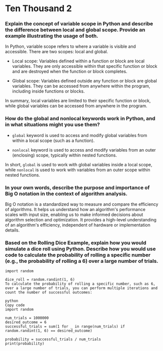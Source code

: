 # Ten Thousand 2

### Explain the concept of variable scope in Python and describe the difference between local and global scope. Provide an example illustrating the usage of both.
In Python, variable scope refers to where a variable is visible and accessible. There are two scopes: local and global.

- Local scope: Variables defined within a function or block are local variables. They are only accessible within that specific function or block and are destroyed when the function or block completes.

- Global scope: Variables defined outside any function or block are global variables. They can be accessed from anywhere within the program, including inside functions or blocks.

In summary, local variables are limited to their specific function or block, while global variables can be accessed from anywhere in the program.

### How do the global and nonlocal keywords work in Python, and in what situations might you use them?

- `global` keyword is used to access and modify global variables from within a local scope (such as a function).

- `nonlocal` keyword is used to access and modify variables from an outer (enclosing) scope, typically within nested functions.

In short, `global` is used to work with global variables inside a local scope, while `nonlocal` is used to work with variables from an outer scope within nested functions.

### In your own words, describe the purpose and importance of Big O notation in the context of algorithm analysis.

Big O notation is a standardized way to measure and compare the efficiency of algorithms. It helps us understand how an algorithm's performance scales with input size, enabling us to make informed decisions about algorithm selection and optimization. It provides a high-level understanding of an algorithm's efficiency, independent of hardware or implementation details.

### Based on the Rolling Dice Example, explain how you would simulate a dice roll using Python. Describe how you would use code to calculate the probability of rolling a specific number (e.g., the probability of rolling a 6) over a large number of trials.
```
import random

dice_roll = random.randint(1, 6)
To calculate the probability of rolling a specific number, such as 6, over a large number of trials, you can perform multiple iterations and count the number of successful outcomes:

python
Copy code
import random

num_trials = 1000000
desired_outcome = 6
successful_trials = sum(1 for _ in range(num_trials) if random.randint(1, 6) == desired_outcome)

probability = successful_trials / num_trials
print(probability)
```
